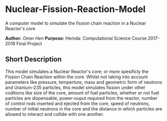 # Nuclear-Fission-Reaction-Model
A computer model to simulate the fission chain reaction in a Nuclear Reactor's core 

**Author:** _Omer Hen_
**Purpose:** Hemda: Computational Science Course 2017-2018 Final Project 

## Short Description

This model simulates a Nuclear Reactor's core; or more spesificly the Fission Chain Reaction within the core. Whilst not taking into account parameters like pressure, temperture, mass and geometric form of neutrons and Uranium-235 particles, this model simulates fission under other coditions like size of the core, amount of fuel particles, whether or not fuel particles are dispensable, power-ouput required from the reactor, number of control rods inserted and ejected from the core, speed of neutrons, number of initial neutrons in the core and the distance in which particles are allowed to interact and collide with one another. 


